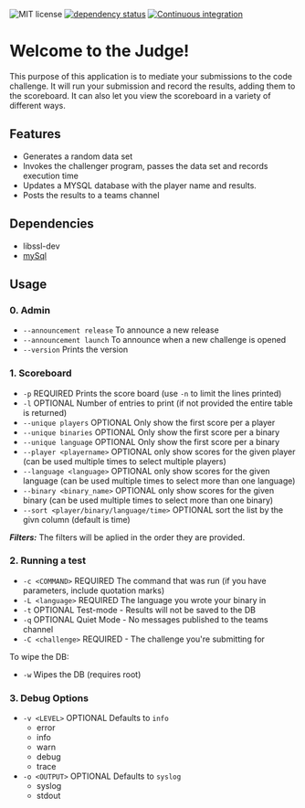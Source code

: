 ![MIT license](https://img.shields.io/github/license/bitbrain-za/judge)
[![dependency status](https://deps.rs/repo/github/bitbrain-za/judge/status.svg)](https://deps.rs/repo/github/bitbrain-za/judge)
[![Continuous integration](https://github.com/bitbrain-za/judge/actions/workflows/rust.yml/badge.svg?branch=main)](https://github.com/bitbrain-za/judge/actions/workflows/rust.yml)

# Welcome to the Judge!

This purpose of this application is to mediate your submissions to the code challenge.
It will run your submission and record the results, adding them to the scoreboard. 
It can also let you view the scoreboard in a variety of different ways.

## Features
 - Generates a random data set
 - Invokes the challenger program, passes the data set and records execution time
 - Updates a MYSQL database with the player name and results.
 - Posts the results to a teams channel

## Dependencies
 - libssl-dev
 - [mySql](https://linuxhint.com/installing_mysql_workbench_ubuntu/)

## Usage

### 0. Admin
 - `--announcement release` To announce a new release
 - `--announcement launch` To announce when a new challenge is opened
 - `--version` Prints the version

### 1. Scoreboard

- `-p` REQUIRED Prints the score board (use `-n` to limit the lines printed)
- `-l` OPTIONAL Number of entries to print (if not provided the entire table is returned)
- `--unique players` OPTIONAL Only show the first score per a player
- `--unique binaries` OPTIONAL Only show the first score per a binary
- `--unique language` OPTIONAL Only show the first score per a binary
- `--player <playername>` OPTIONAL only show scores for the given player (can be used multiple times to select multiple players)
- `--language <language>` OPTIONAL only show scores for the given language (can be used multiple times to select more than one language)
- `--binary <binary_name>` OPTIONAL only show scores for the given binary (can be used multiple times to select more than one binary)
- `--sort <player/binary/language/time>` OPTIONAL sort the list by the givn column (default is time)

**_Filters:_**  The filters will be aplied in the order they are provided.

### 2. Running a test

- `-c <COMMAND>` REQUIRED The command that was run (if you have parameters, include quotation marks)
- `-L <language>` REQUIRED The language you wrote your binary in
- `-t` OPTIONAL Test-mode - Results will not be saved to the DB
- `-q` OPTIONAL Quiet Mode - No messages published to the teams channel
- `-C <challenge>` REQUIRED - The challenge you're submitting for

To wipe the DB:
- `-w` Wipes the DB (requires root)

### 3. Debug Options
- `-v <LEVEL>` OPTIONAL Defaults to `info`
    - error
    - info
    - warn
    - debug
    - trace
- `-o <OUTPUT>` OPTIONAL Defaults to `syslog`
    - syslog
    - stdout
